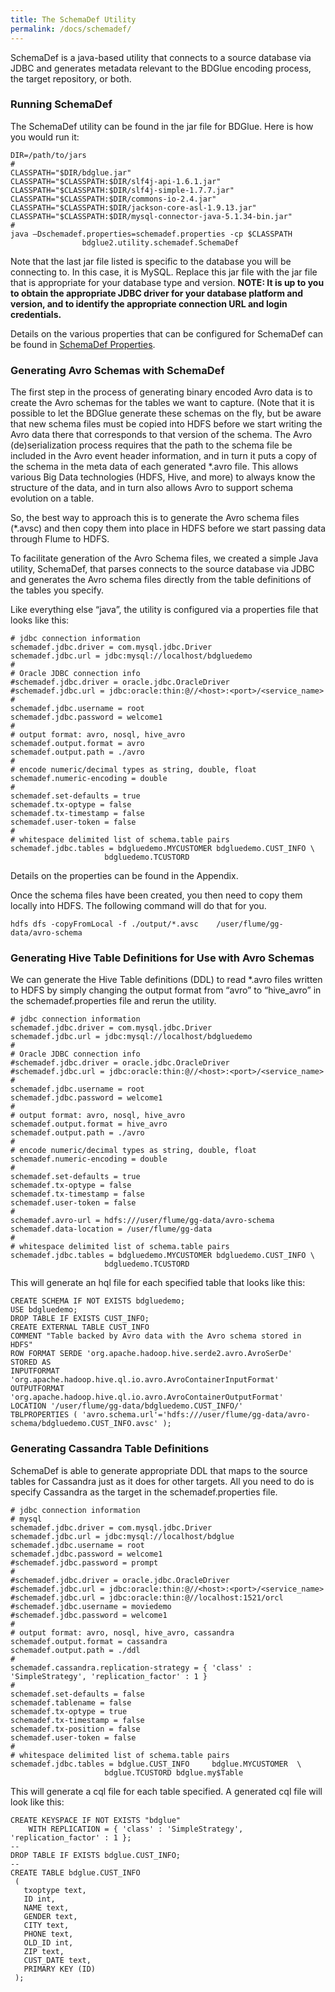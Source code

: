 ```yaml
---
title: The SchemaDef Utility
permalink: /docs/schemadef/
---
```

SchemaDef is a java-based utility that connects to a source database via JDBC and generates metadata relevant to the BDGlue encoding process, the target repository, or both.

### Running SchemaDef

The SchemaDef utility can be found in the jar file for BDGlue. Here is how you would run it:

```
DIR=/path/to/jars
#
CLASSPATH="$DIR/bdglue.jar"
CLASSPATH="$CLASSPATH:$DIR/slf4j-api-1.6.1.jar"
CLASSPATH="$CLASSPATH:$DIR/slf4j-simple-1.7.7.jar"
CLASSPATH="$CLASSPATH:$DIR/commons-io-2.4.jar"
CLASSPATH="$CLASSPATH:$DIR/jackson-core-asl-1.9.13.jar"
CLASSPATH="$CLASSPATH:$DIR/mysql-connector-java-5.1.34-bin.jar"
#
java –Dschemadef.properties=schemadef.properties -cp $CLASSPATH
                bdglue2.utility.schemadef.SchemaDef
```

Note that the last jar file listed is specific to the database you will be connecting to. In this case, it is MySQL. Replace this jar file with the jar file that is appropriate for your database type and version. **NOTE: It is up to you to obtain the appropriate JDBC driver for your database platform and version, and to identify the appropriate connection URL and login credentials.**

Details on the various properties that can be configured for SchemaDef can be found in [SchemaDef Properties](../properties-schemadef).

### Generating Avro Schemas with SchemaDef

The first step in the process of generating binary encoded Avro data is to create the Avro schemas for the tables we want to capture. (Note that it is possible to let the BDGlue generate these schemas on the fly, but be aware that new schema files must be copied into HDFS before we start writing the Avro data there that corresponds to that version of the schema. The Avro (de)serialization process requires that the path to the schema file be included in the Avro event header information, and in turn it puts a copy of the schema in the meta data of each generated *.avro file. This allows various Big Data technologies (HDFS, Hive, and more) to always know the structure of the data, and in turn also allows Avro to support schema evolution on a table.

So, the best way to approach this is to generate the Avro schema files (*.avsc) and then copy them into place in HDFS before we start passing data through Flume to HDFS.

To facilitate generation of the Avro Schema files, we created a simple Java utility, SchemaDef, that parses connects to the source database via JDBC and generates the Avro schema files directly from the table definitions of the tables you specify.

Like everything else “java”, the utility is configured via a properties file that looks like this:

```
# jdbc connection information
schemadef.jdbc.driver = com.mysql.jdbc.Driver
schemadef.jdbc.url = jdbc:mysql://localhost/bdgluedemo
#
# Oracle JDBC connection info 
#schemadef.jdbc.driver = oracle.jdbc.OracleDriver
#schemadef.jdbc.url = jdbc:oracle:thin:@//<host>:<port>/<service_name>
#
schemadef.jdbc.username = root
schemadef.jdbc.password = welcome1
#
# output format: avro, nosql, hive_avro
schemadef.output.format = avro
schemadef.output.path = ./avro
#
# encode numeric/decimal types as string, double, float
schemadef.numeric-encoding = double
#
schemadef.set-defaults = true
schemadef.tx-optype = false
schemadef.tx-timestamp = false
schemadef.user-token = false
#
# whitespace delimited list of schema.table pairs
schemadef.jdbc.tables = bdgluedemo.MYCUSTOMER bdgluedemo.CUST_INFO \
                     bdgluedemo.TCUSTORD
```

Details on the properties can be found in the Appendix.

Once the schema files have been created, you then need to copy them locally into HDFS. The following command will do that for you.

```
hdfs dfs -copyFromLocal -f ./output/*.avsc    /user/flume/gg-data/avro-schema
```

### Generating Hive Table Definitions for Use with Avro Schemas

We can generate the Hive Table definitions (DDL) to read *.avro files written to HDFS by simply changing the output format from “avro” to “hive_avro” in the schemadef.properties file and rerun the utility.

```
# jdbc connection information
schemadef.jdbc.driver = com.mysql.jdbc.Driver
schemadef.jdbc.url = jdbc:mysql://localhost/bdgluedemo
#
# Oracle JDBC connection info 
#schemadef.jdbc.driver = oracle.jdbc.OracleDriver
#schemadef.jdbc.url = jdbc:oracle:thin:@//<host>:<port>/<service_name>
#
schemadef.jdbc.username = root
schemadef.jdbc.password = welcome1
#
# output format: avro, nosql, hive_avro
schemadef.output.format = hive_avro
schemadef.output.path = ./avro
#
# encode numeric/decimal types as string, double, float
schemadef.numeric-encoding = double
#
schemadef.set-defaults = true
schemadef.tx-optype = false
schemadef.tx-timestamp = false
schemadef.user-token = false
#
schemadef.avro-url = hdfs:///user/flume/gg-data/avro-schema
schemadef.data-location = /user/flume/gg-data
#
# whitespace delimited list of schema.table pairs
schemadef.jdbc.tables = bdgluedemo.MYCUSTOMER bdgluedemo.CUST_INFO \
                     bdgluedemo.TCUSTORD
```

This will generate an hql file for each specified table that looks like this:

```
CREATE SCHEMA IF NOT EXISTS bdgluedemo;
USE bdgluedemo;
DROP TABLE IF EXISTS CUST_INFO;
CREATE EXTERNAL TABLE CUST_INFO
COMMENT "Table backed by Avro data with the Avro schema stored in HDFS"
ROW FORMAT SERDE 'org.apache.hadoop.hive.serde2.avro.AvroSerDe'
STORED AS
INPUTFORMAT  'org.apache.hadoop.hive.ql.io.avro.AvroContainerInputFormat'
OUTPUTFORMAT 'org.apache.hadoop.hive.ql.io.avro.AvroContainerOutputFormat'
LOCATION '/user/flume/gg-data/bdgluedemo.CUST_INFO/'
TBLPROPERTIES ( 'avro.schema.url'='hdfs:///user/flume/gg-data/avro-schema/bdgluedemo.CUST_INFO.avsc' );
```

### Generating Cassandra Table Definitions

SchemaDef is able to generate appropriate DDL that maps to the source tables for Cassandra just as it does for other targets. All you need to do is specify Cassandra as the target in the schemadef.properties file.

```
# jdbc connection information
# mysql
schemadef.jdbc.driver = com.mysql.jdbc.Driver
schemadef.jdbc.url = jdbc:mysql://localhost/bdglue
schemadef.jdbc.username = root
schemadef.jdbc.password = welcome1
#schemadef.jdbc.password = prompt
#
#schemadef.jdbc.driver = oracle.jdbc.OracleDriver
#schemadef.jdbc.url = jdbc:oracle:thin:@//<host>:<port>/<service_name>
#schemadef.jdbc.url = jdbc:oracle:thin:@//localhost:1521/orcl
#schemadef.jdbc.username = moviedemo
#schemadef.jdbc.password = welcome1
#
# output format: avro, nosql, hive_avro, cassandra
schemadef.output.format = cassandra
schemadef.output.path = ./ddl
#
schemadef.cassandra.replication-strategy = { 'class' : 'SimpleStrategy', 'replication_factor' : 1 }
#
schemadef.set-defaults = false
schemadef.tablename = false
schemadef.tx-optype = true
schemadef.tx-timestamp = false
schemadef.tx-position = false
schemadef.user-token = false
#
# whitespace delimited list of schema.table pairs
schemadef.jdbc.tables = bdglue.CUST_INFO     bdglue.MYCUSTOMER  \
                     bdglue.TCUSTORD bdglue.my$Table
```

This will generate a cql file for each table specified. A generated cql file will look like this:

```
CREATE KEYSPACE IF NOT EXISTS "bdglue" 
    WITH REPLICATION = { 'class' : 'SimpleStrategy', 'replication_factor' : 1 };
--
DROP TABLE IF EXISTS bdglue.CUST_INFO;
--
CREATE TABLE bdglue.CUST_INFO 
 ( 
   txoptype text,
   ID int,
   NAME text,
   GENDER text,
   CITY text,
   PHONE text,
   OLD_ID int,
   ZIP text,
   CUST_DATE text,
   PRIMARY KEY (ID) 
 );
```


